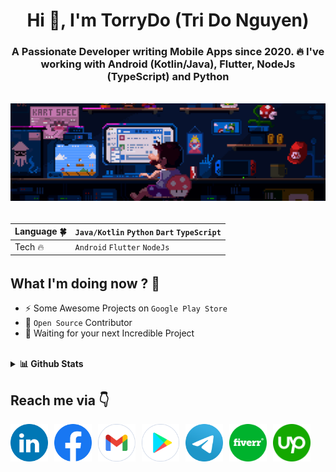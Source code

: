 <!-- <img src="assets/gif/developer.gif" width="100%"/> -->

<h1 align="center">Hi 👋, I'm TorryDo (Tri Do Nguyen)</h1>
<h3 align="center">A Passionate Developer writing Mobile Apps since 2020. 🔥 I've working with Android (Kotlin/Java), Flutter, NodeJs (TypeScript) and Python</h3>

######

<div align="center">
    <img src="assets/gif/developer.gif" width="650px"/>
</div>

######

<div align="center">
    
| Language 🍀 | `Java/Kotlin`  `Python`  `Dart`  `TypeScript` |
| :- | :- |
| Tech 🔥 | `Android`  `Flutter`  `NodeJs` |

</div>

######

## What I'm doing now ? 👀

- ⚡ Some Awesome Projects on `Google Play Store` 
- 🎨 `Open Source` Contributor
- 💌 Waiting for your next Incredible Project

<br>

<details>
    <summary><b>📊 Github Stats </b></summary>
    <p align="center">
        <img 
            src="https://github-readme-stats.vercel.app/api?username=torrydo&count_private=true&show_icons=true&include_all_commits=true" 
            alt="Tri Do | Stats" 
        />
    </p>

</details>


## Reach me via 👇

<div style="display: flex; justify-content: flex-start;">

  <!-- LINKEDIN -->
  <a href="https://www.linkedin.com/in/tridonguyen/" title="Redirect to LinkedIn" style="padding-right: 10px;">
    <img src="assets/logo/LinkedIn.png" width="60" alt="LinkedIn" />
  </a>
  
  <!-- FACEBOOK -->
  <a href="https://www.facebook.com/trido392/" title="Redirect to Facebook" style="padding-right: 10px;">
    <img src="assets/logo/Facebook.png" width="60" alt="Facebook" />
  </a>

  <!-- GMAIL -->
  <a href="mailto:tridonguyen.dev@gmail.com" title="Send Email" style="padding-right: 10px;">
    <img src="assets/logo/Gmail.png" width="60" alt="Email" />
  </a>

  <!-- PLAY STORE -->
  <a href="https://play.google.com/store/apps/developer?id=Langhance" title="Redirect to Google Play" style="padding-right: 10px;">
    <img src="assets/logo/GooglePlay.png" width="60" alt="Google Play" />
  </a>

  <!-- TELEGRAM -->
  <a href="https://t.me/tridonguyen" title="Redirect to Telegram" style="padding-right: 10px;">
    <img src="assets/logo/Telegram.png" width="60" alt="Telegram" />
  </a>

  <!-- FIVERR -->
  <a href="https://www.fiverr.com/tridonguyen" title="Redirect to Fiverr" style="padding-right: 10px;">
    <img src="assets/logo/Fiverr.png" width="60" alt="Fiverr" />
  </a>

  <!-- UPWORK -->
  <a href="https://www.upwork.com/freelancers/~01e2ce8a35ff551045" title="Redirect to Upwork" style="padding-right: 10px;">
    <img src="assets/logo/Upwork.png" width="60" alt="Upwork" />
  </a>

</div>
